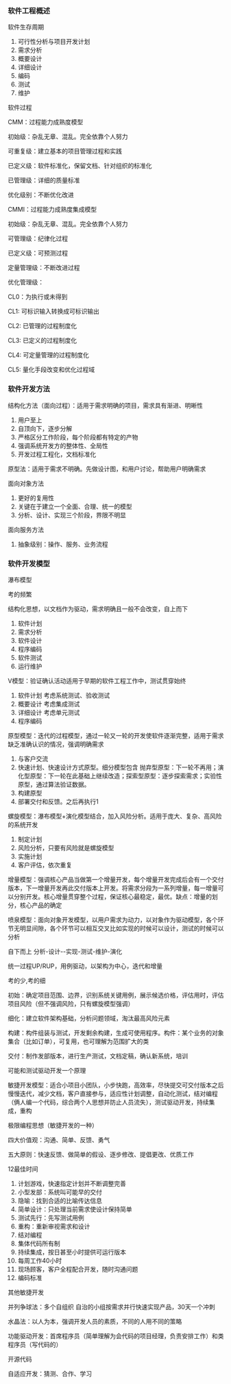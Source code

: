 ### 软件工程概述

软件生存周期

1. 可行性分析与项目开发计划
2. 需求分析
3. 概要设计
4. 详细设计
5. 编码
6. 测试
7. 维护



软件过程

CMM：过程能力成熟度模型

初始级：杂乱无章、混乱。完全依靠个人努力

可重复级：建立基本的项目管理过程和实践

已定义级：软件标准化，保留文档、针对组织的标准化

已管理级：详细的质量标准

优化级别：不断优化改进



CMMI：过程能力成熟度集成模型

初始级：杂乱无章、混乱。完全依靠个人努力

可管理级：纪律化过程

已定义级：可预测过程

定量管理级：不断改进过程

优化管理级：



CL0：为执行或未得到

CL1: 可标识输入转换成可标识输出

CL2: 已管理的过程制度化

CL3: 已定义的过程制度化

CL4: 可定量管理的过程制度化

CL5: 量化手段改变和优化过程域



### 软件开发方法

结构化方法（面向过程）：适用于需求明确的项目，需求具有渐进、明晰性

1. 用户至上
2. 自顶向下，逐步分解
3. 严格区分工作阶段，每个阶段都有特定的产物
4. 强调系统开发方的整体性、全局性
5. 开发过程工程化，文档标准化

原型法：适用于需求不明确。先做设计图，和用户讨论，帮助用户明确需求

面向对象方法

1. 更好的复用性
2. 关键在于建立一个全面、合理、统一的模型
3. 分析、设计、实现三个阶段，界限不明显

面向服务方法

1. 抽象级别：操作、服务、业务流程



### 软件开发模型

瀑布模型

考的频繁

结构化思想，以文档作为驱动，需求明确且一般不会改变，自上而下

1. 软件计划
2. 需求分析
3. 软件设计
4. 程序编码
5. 软件测试
6. 运行维护

V模型：验证确认活动适用于早期的软件工程工作中，测试贯穿始终

1. 软件计划         考虑系统测试、验收测试
2. 概要设计         考虑集成测试
3. 详细设计         考虑单元测试
4. 程序编码

原型模型：迭代的过程模型，通过一轮又一轮的开发使软件逐渐完整，适用于需求缺乏准确认识的情况，强调明确需求

1. 与客户交流
2. 快速计划、快速设计方式原型。细分模型包含 抛弃型原型：下一轮不再用；演化型原型：下一轮在此基础上继续改造；探索型原型：逐步探索需求；实验性原型，通过算法验证数据。
3. 构建原型
4. 部署交付和反馈。之后再执行1

螺旋模型：瀑布模型+演化模型结合，加入风险分析。适用于庞大、复杂、高风险的系统开发

1. 制定计划
2. 风险分析，只要有风险就是螺旋模型
3. 实施计划
4. 客户评估，依次重复



增量模型：强调核心产品当做第一个增量开发，每个增量开发完成后会有一个交付版本，下一增量开发再此交付版本上开发。将需求分段为一系列增量，每一增量可以分别开发。核心增量贯穿整个过程，保证核心最稳定，最优。缺点：增量的划分，核心产品的确定



喷泉模型：面向对象开发模型，以用户需求为动力，以对象作为驱动模型，各个环节无明显间隙，各个环节可以相互交叉比如实现的时候可以设计，测试的时候可以分析

自下而上 分析-设计--实现-测试-维护-演化



统一过程UP/RUP，用例驱动，以架构为中心，迭代和增量

考的少,考的细

初始：确定项目范围、边界，识别系统关键用例，展示候选价格，评估用时，评估项目风险（但不强调风险，只有螺旋模型强调）

细化：建立软件架构基础，分析问题领域，淘汰最高风险元素

构建：构件组装与测试，开发剩余构建，生成可使用程序。构件：某个业务的对象集合（比如订单），可复用，也可理解为范围扩大的类

交付：制作发部版本，进行生产测试，文档定稿，确认新系统，培训

可能和测试驱动开发一个原理



敏捷开发模型：适合小项目小团队，小步快跑，高效率，尽快提交可交付版本之后慢慢迭代，减少文档，客户直接参与，适应性计划调整，自动化测试，结对编程（俩人编一个代码，综合两个人思想并防止人员流失），测试驱动开发，持续集成，重构



极限编程思想（敏捷开发的一种）

四大价值观：沟通、简单、反馈、勇气

五大原则：快速反馈、做简单的假设、逐步修改、提倡更改、优质工作

12最佳时间

1. 计划游戏，快速指定计划并不断调整完善
2. 小型发部：系统叫可能早的交付
3. 隐喻：找到合适的比喻传达信息
4. 简单设计：只处理当前需求使设计保持简单
5. 测试先行：先写测试用例
6. 重构：重新审视需求和设计
7. 结对编程
8. 集体代码所有制
9. 持续集成，按日甚至小时提供可运行版本
10. 每周工作40小时
11. 现场顾客，客户全程配合开发，随时沟通问题
12. 编码标准



其他敏捷开发

并列争球法：多个自组织 自治的小组按需求并行快速实现产品，30天一个冲刺

水晶法：以人为本，强调开发人员的素质，不同的人用不同的策略

功能驱动开发：首席程序员（简单理解为会代码的项目经理，负责安排工作）和类程序员（写代码的）

开源代码

自适应开发：猜测、合作、学习





